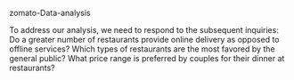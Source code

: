zomato-Data-analysis

To address our analysis, we need to respond to the subsequent inquiries:
Do a greater number of restaurants provide online delivery as opposed to offline services?
Which types of restaurants are the most favored by the general public?
What price range is preferred by couples for their dinner at restaurants?
